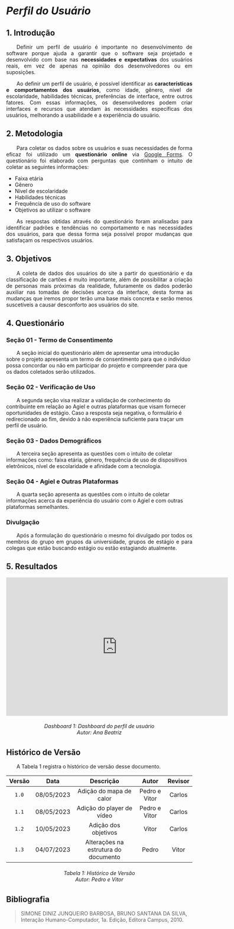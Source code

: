 # ***Perfil do Usuário***

## **1. Introdução**
<p align="justify">
&emsp;&emsp;Definir um perfil de usuário é importante no desenvolvimento de software porque ajuda a garantir que o software seja projetado e desenvolvido com base nas <b>necessidades e expectativas</b> dos usuários reais, em vez de apenas na opinião dos desenvolvedores ou em suposições.
</p>
<p align="justify">
&emsp;&emsp;Ao definir um perfil de usuário, é possível identificar as <b>características e comportamentos dos usuários</b>, como idade, gênero, nível de escolaridade, habilidades técnicas, preferências de interface, entre outros fatores. Com essas informações, os desenvolvedores podem criar interfaces e recursos que atendam às necessidades específicas dos usuários, melhorando a usabilidade e a experiência do usuário.
</p>

## **2. Metodologia**
<p align="justify">
&emsp;&emsp;Para coletar os dados sobre os usuários e suas necessidades de forma eficaz foi utilizado um <b>questionário online</b> via <a href='https://forms.gle/SuwNVMZ7nEDFkurd8'>Google Forms</a>. O questionário foi elaborado com perguntas que continham o intuito de coletar as seguintes informações:
</p>
<p align="justify">
<ul>
<li>Faixa etária</li>
<li>Gênero</li>
<li>Nível de escolaridade</li>
<li>Habilidades técnicas</li>
<li>Frequência de uso do software</li>
<li>Objetivos ao utilizar o software</li>
</ul>
</p>
<p align="justify">
&emsp;&emsp;As respostas obtidas através do questionário foram analisadas para identificar padrões e tendências no comportamento e nas necessidades dos usuários, para que dessa forma seja possível propor mudanças que satisfaçam os respectivos usuários.
</p>

## **3. Objetivos**
<p align="justify">
&emsp;&emsp;A coleta de dados dos usuários do site a partir do questionário e da classificação de cartões é muito importante, além de possibilitar a criação de personas mais próximas da realidade, futuramente os dados poderão auxiliar nas tomadas de decisões acerca da interface, desta forma as mudanças que iremos propor terão uma base mais concreta e serão menos suscetíveis a causar desconforto aos usuários do site.
</p>

## **4. Questionário**

### **Seção 01 - Termo de Consentimento**
<p aling="justify">
&emsp;&emsp;A seção inicial do questionário além de apresentar uma introdução sobre o projeto apresenta um termo de consentimento para que o indivíduo possa concordar ou não em participar do projeto e compreender para que os dados coletados serão utilizados.
</p>

### **Seção 02 - Verificação de Uso**
<p aling="justify">
&emsp;&emsp;A segunda seção visa realizar a validação de conhecimento do contribuinte em relação ao Agiel e outras plataformas que visam fornecer oportunidades de estágio. Caso a resposta seja negativa, o formulário é redirecionado ao fim, devido à não experiência suficiente para traçar um perfil de usuário.
</p>

### **Seção 03 - Dados Demográficos**
<p aling="justify">
&emsp;&emsp;A terceira seção apresenta as questões com o intuito de coletar informações como: faixa etária, gênero, frequência de uso de dispositivos eletrônicos, nível de escolaridade e afinidade com a tecnologia.
</p>

### **Seção 04 - Agiel e Outras Plataformas**
<p aling="justify">
&emsp;&emsp;A quarta seção apresenta as questões com o intuito de coletar informações acerca da experiência do usuário com o Agiel e com outras plataformas semelhantes.
</p>

### **Divulgação**
<p align="justify">
&emsp;&emsp;Após a formulação do questionário o mesmo foi divulgado por todos os membros do grupo em grupos da universidade, grupos de estágio e para colegas que estão buscando estágio ou estão estagiando atualmente.
</p>

## **5. Resultados**
<iframe title="Report Section" width="600" height="373.5" src="https://app.powerbi.com/view?r=eyJrIjoiNTdkNTQ0Y2EtYzAxOC00ODY5LWE1YjYtY2UwOTQzN2JhZTMwIiwidCI6ImViMDkwNDIwLTQ0NGMtNDNmNy05MWYyLTRiOGRhNmJmZThlMSJ9" frameborder="0" allowFullScreen="true"></iframe>

<h6 align = "center"> Dashboard 1: Dashboard do perfil de usuário
<br> Autor: Ana Beatriz </h6>

## **Histórico de Versão**
<p align="justify">
&emsp;&emsp;A Tabela 1 registra o histórico de versão desse documento.
</p>

| Versão | Data  |            Descrição             |     Autor      |    Revisor    |
|:------:|:-----:|:--------------------------------:|:--------------:|:-------------:|
| `1.0`  | 08/05/2023 | Adição do mapa de calor | Pedro e Vitor | Carlos |
| `1.1`  | 08/05/2023  | Adição do player de vídeo | Pedro e Vitor | Carlos |
| `1.2`  | 10/05/2023  | Adição dos objetivos | Vitor | Carlos |
| `1.3`  | 04/07/2023  | Alterações na estrutura do documento| Pedro | Vitor |

<h6 align = "center"> Tabela 1: Histórico de Versão
<br> Autor: Pedro e Vitor </h6>

## **Bibliografia**

> SIMONE DINIZ JUNQUEIRO BARBOSA, BRUNO SANTANA DA SILVA, Interação Humano-Computador, 1a. Edição, Editora Campus, 2010.